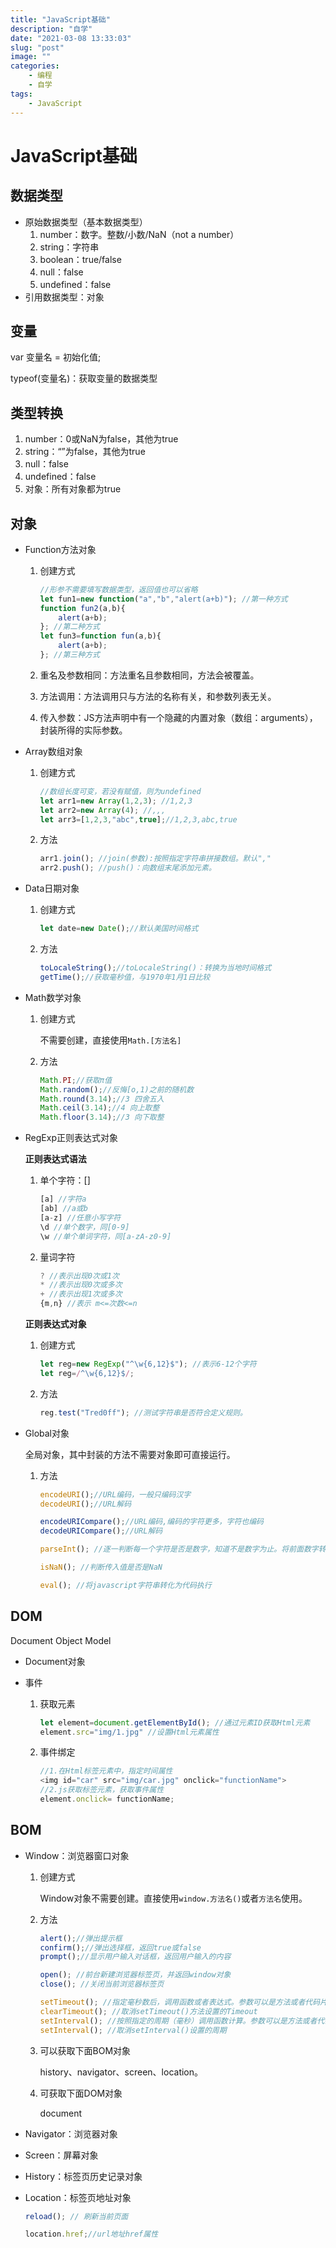 ```yaml
---
title: "JavaScript基础"
description: "自学"
date: "2021-03-08 13:33:03"
slug: "post"
image: ""
categories:
    - 编程
    - 自学
tags:
    - JavaScript
---
```


# JavaScript基础

## 数据类型

* 原始数据类型（基本数据类型）
  1. number：数字。整数/小数/NaN（not a number）
  2. string：字符串
  3. boolean：true/false
  4. null：false
  5. undefined：false 
* 引用数据类型：对象

## 变量

var 变量名 = 初始化值;

typeof(变量名)：获取变量的数据类型

## 类型转换

1. number：0或NaN为false，其他为true
2. string：“”为false，其他为true
3. null：false
4. undefined：false
5. 对象：所有对象都为true

## 对象

* Function方法对象
  
  1. 创建方式
  
       ```javascript
       //形参不需要填写数据类型，返回值也可以省略
       let fun1=new function("a","b","alert(a+b)"); //第一种方式
       function fun2(a,b){
           alert(a+b);
       }; //第二种方式
       let fun3=function fun(a,b){
           alert(a+b);
       }; //第三种方式
       ```
  
  2. 重名及参数相同：方法重名且参数相同，方法会被覆盖。
  
  3. 方法调用：方法调用只与方法的名称有关，和参数列表无关。
  
  4. 传入参数：JS方法声明中有一个隐藏的内置对象（数组：arguments），封装所得的实际参数。
  
* Array数组对象

  1. 创建方式

     ```javascript
     //数组长度可变，若没有赋值，则为undefined
     let arr1=new Array(1,2,3); //1,2,3
     let arr2=new Array(4); //,,,
     let arr3=[1,2,3,"abc",true];//1,2,3,abc,true
     ```

  2. 方法
  
     ```javascript
     arr1.join(); //join(参数):按照指定字符串拼接数组。默认","
     arr2.push(); //push()：向数组末尾添加元素。
     ```
  
* Data日期对象

  1. 创建方式

     ```javascript
     let date=new Date();//默认美国时间格式
     ```

  2. 方法

     ```javascript
     toLocaleString();//toLocaleString()：转换为当地时间格式
     getTime();//获取毫秒值，与1970年1月1日比较
     ```

* Math数学对象

  1. 创建方式

     不需要创建，直接使用`Math.[方法名]`

  2. 方法

     ```javascript
     Math.PI;//获取π值
     Math.random();//反悔[o,1)之前的随机数
     Math.round(3.14);//3 四舍五入
     Math.ceil(3.14);//4 向上取整
     Math.floor(3.14);//3 向下取整
     ```

* RegExp正则表达式对象

  **正则表达式语法**

  1. 单个字符：[]

     ```javascript
     [a] //字符a
     [ab] //a或b
     [a-z] //任意小写字符
     \d //单个数字，同[0-9]
     \w //单个单词字符，同[a-zA-z0-9]
     ```

  2. 量词字符

     ```javascript
     ? //表示出现0次或1次
     * //表示出现0次或多次
     + //表示出现1次或多次
     {m,n} //表示 m<=次数<=n
     ```

  **正则表达式对象**

  1. 创建方式

     ```javascript
     let reg=new RegExp("^\w{6,12}$"); //表示6-12个字符
     let reg=/^\w{6,12}$/;
     ```

  2. 方法

     ```javascript
     reg.test("Tred0ff"); //测试字符串是否符合定义规则。
     ```

* Global对象

  全局对象，其中封装的方法不需要对象即可直接运行。

  1. 方法

     ```javascript
     encodeURI();//URL编码，一般只编码汉字
     decodeURI();//URL解码
     
     encodeURICompare();//URL编码,编码的字符更多，字符也编码
     decodeURICompare();//URL解码
     
     parseInt(); //逐一判断每一个字符是否是数字，知道不是数字为止。将前面数字转行为number
     
     isNaN(); //判断传入值是否是NaN
     
     eval(); //将javascript字符串转化为代码执行
     ```

## DOM

Document Object Model

* Document对象

* 事件

  1. 获取元素

     ```javascript
     let element=document.getElementById(); //通过元素ID获取Html元素
     element.src="img/1.jpg" //设置Html元素属性
     ```

  2. 事件绑定

     ```javascript
     //1.在Html标签元素中，指定时间属性
     <img id="car" src="img/car.jpg" onclick="functionName">
     //2.js获取标签元素，获取事件属性
     element.onclick= functionName;
     ```

## BOM

* Window：浏览器窗口对象

  1. 创建方式

     Window对象不需要创建。直接使用`window.方法名()`或者`方法名`使用。

  2. 方法

     ```javascript
     alert();//弹出提示框
     confirm();//弹出选择框，返回true或false
     prompt();//显示用户输入对话框，返回用户输入的内容
     
     open(); //前台新建浏览器标签页，并返回window对象
     close(); //关闭当前浏览器标签页
     
     setTimeout(); //指定毫秒数后，调用函数或者表达式。参数可以是方法或者代码片段
     clearTimeout(); //取消setTimeout()方法设置的Timeout
     setInterval(); //按照指定的周期（毫秒）调用函数计算。参数可以是方法或者代码片段
     setInterval(); //取消setInterval()设置的周期
     ```

  3. 可以获取下面BOM对象

     history、navigator、screen、location。

  4. 可获取下面DOM对象

     document

* Navigator：浏览器对象

* Screen：屏幕对象

* History：标签页历史记录对象

* Location：标签页地址对象 

  ```javascript
  reload(); // 刷新当前页面
  
  location.href;//url地址href属性
  ```

  



